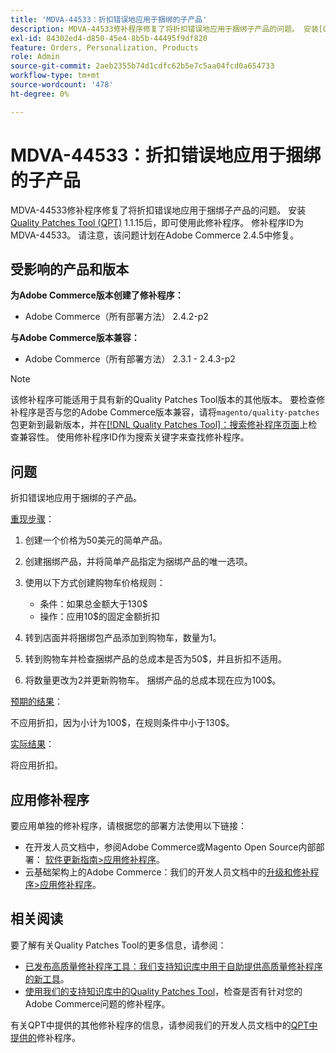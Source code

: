 ```yaml
---
title: 'MDVA-44533：折扣错误地应用于捆绑的子产品'
description: MDVA-44533修补程序修复了将折扣错误地应用于捆绑子产品的问题。 安装[Quality Patches Tool (QPT)](/help/announcements/adobe-commerce-announcements/magento-quality-patches-released-new-tool-to-self-serve-quality-patches.md) 1.1.15后，即可使用此修补程序。 修补程序ID为MDVA-44533。 请注意，该问题计划在Adobe Commerce 2.4.5中修复。
exl-id: 84302ed4-d850-45e4-8b5b-44495f9df820
feature: Orders, Personalization, Products
role: Admin
source-git-commit: 2aeb2355b74d1cdfc62b5e7c5aa04fcd0a654733
workflow-type: tm+mt
source-wordcount: '478'
ht-degree: 0%

---
```


# MDVA-44533：折扣错误地应用于捆绑的子产品

MDVA-44533修补程序修复了将折扣错误地应用于捆绑子产品的问题。 安装[Quality Patches Tool (QPT)](/help/announcements/adobe-commerce-announcements/magento-quality-patches-released-new-tool-to-self-serve-quality-patches.md) 1.1.15后，即可使用此修补程序。 修补程序ID为MDVA-44533。 请注意，该问题计划在Adobe Commerce 2.4.5中修复。

## 受影响的产品和版本

**为Adobe Commerce版本创建了修补程序：**

* Adobe Commerce（所有部署方法） 2.4.2-p2

**与Adobe Commerce版本兼容：**

* Adobe Commerce（所有部署方法） 2.3.1 - 2.4.3-p2

>[!NOTE]
>
>该修补程序可能适用于具有新的Quality Patches Tool版本的其他版本。 要检查修补程序是否与您的Adobe Commerce版本兼容，请将`magento/quality-patches`包更新到最新版本，并在[[!DNL Quality Patches Tool]：搜索修补程序页面](https://experienceleague.adobe.com/tools/commerce-quality-patches/index.html?lang=zh-Hans)上检查兼容性。 使用修补程序ID作为搜索关键字来查找修补程序。

## 问题

折扣错误地应用于捆绑的子产品。

<u>重现步骤</u>：

1. 创建一个价格为50美元的简单产品。
1. 创建捆绑产品，并将简单产品指定为捆绑产品的唯一选项。
1. 使用以下方式创建购物车价格规则：

   * 条件：如果总金额大于130$
   * 操作：应用10$的固定金额折扣

1. 转到店面并将捆绑包产品添加到购物车，数量为1。
1. 转到购物车并检查捆绑产品的总成本是否为50$，并且折扣不适用。
1. 将数量更改为2并更新购物车。 捆绑产品的总成本现在应为100$。

<u>预期的结果</u>：

不应用折扣，因为小计为100\$，在规则条件中小于130\$。

<u>实际结果</u>：

将应用折扣。

## 应用修补程序

要应用单独的修补程序，请根据您的部署方法使用以下链接：

* 在开发人员文档中，参阅Adobe Commerce或Magento Open Source内部部署： [软件更新指南>应用修补程序](https://experienceleague.adobe.com/zh-hans/docs/commerce-operations/tools/quality-patches-tool/usage)。
* 云基础架构上的Adobe Commerce：我们的开发人员文档中的[升级和修补程序>应用修补程序](https://experienceleague.adobe.com/zh-hans/docs/commerce-cloud-service/user-guide/develop/upgrade/apply-patches)。

## 相关阅读

要了解有关Quality Patches Tool的更多信息，请参阅：

* [已发布高质量修补程序工具：我们支持知识库中用于自助提供高质量修补程序的新工具](/help/announcements/adobe-commerce-announcements/magento-quality-patches-released-new-tool-to-self-serve-quality-patches.md)。
* [使用我们的支持知识库中的Quality Patches Tool](/help/support-tools/patches-available-in-qpt-tool/check-patch-for-magento-issue-with-magento-quality-patches.md)，检查是否有针对您的Adobe Commerce问题的修补程序。

有关QPT中提供的其他修补程序的信息，请参阅我们的开发人员文档中的[QPT中提供的](https://experienceleague.adobe.com/tools/commerce-quality-patches/index.html?lang=zh-Hans)修补程序。

